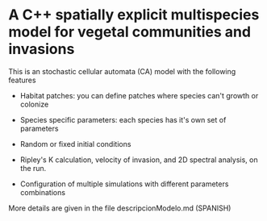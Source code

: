 # A C++ spatially explicit multispecies model for vegetal communities and invasions

This is an stochastic cellular automata (CA) model with the following features

* Habitat patches: you can define patches where species can't growth or colonize

* Species specific parameters: each species has it's own set of parameters

* Random or fixed initial conditions

* Ripley's K calculation, velocity of invasion, and 2D spectral analysis, on the run. 

* Configuration of multiple simulations with different parameters combinations

More details are given in the file descripcionModelo.md (SPANISH)